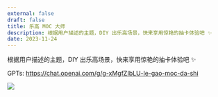 ```yaml
---
external: false
draft: false
title: 乐高 MOC 大师
description: 根据用户描述的主题，DIY 出乐高场景，快来享用惊艳的抽卡体验吧 ✨
date: 2023-11-24
---
```

根据用户描述的主题，DIY 出乐高场景，快来享用惊艳的抽卡体验吧 ✨

GPTs: https://chat.openai.com/g/g-xMgfZIbLU-le-gao-moc-da-shi

![](https://obsidian-img-bed.oss-cn-hangzhou.aliyuncs.com/img/20231124171910.png)
